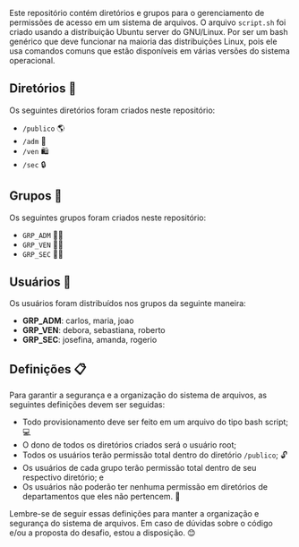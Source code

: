 
Este repositório contém diretórios e grupos para o gerenciamento de permissões de acesso em um sistema de arquivos. O arquivo `script.sh` foi criado usando a distribuição Ubuntu server do GNU/Linux. Por ser um bash genérico que deve funcionar na maioria das distribuições Linux, pois ele usa comandos comuns que estão disponíveis em várias versões do sistema operacional.
## Diretórios 📂

Os seguintes diretórios foram criados neste repositório:

-   `/publico` 🌎
-   `/adm` 🔑
-   `/ven` 🛍️
-   `/sec` 🔒

## Grupos 👥

Os seguintes grupos foram criados neste repositório:

-   `GRP_ADM` 👨‍💼
-   `GRP_VEN` 👩‍💼
-   `GRP_SEC` 👮‍♀️

## Usuários 👤

Os usuários foram distribuídos nos grupos da seguinte maneira:

-   **GRP_ADM**: carlos, maria, joao 
-   **GRP_VEN**: debora, sebastiana, roberto 
-   **GRP_SEC**: josefina, amanda, rogerio 

## Definições 📋

Para garantir a segurança e a organização do sistema de arquivos, as seguintes definições devem ser seguidas:

-   Todo provisionamento deve ser feito em um arquivo do tipo bash script; 💻
-   O dono de todos os diretórios criados será o usuário root; 
-   Todos os usuários terão permissão total dentro do diretório `/publico`; 🔓
-   Os usuários de cada grupo terão permissão total dentro de seu respectivo diretório; e 
-   Os usuários não poderão ter nenhuma permissão em diretórios de departamentos que eles não pertencem. 🚫

Lembre-se de seguir essas definições para manter a organização e segurança do sistema de arquivos. Em caso de dúvidas sobre o código e/ou a proposta do desafio, estou a disposição. 😊
